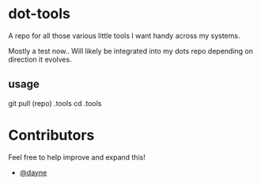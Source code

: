 # dot-tools

A repo for all those various little tools I want handy across my systems.

Mostly a test now.. Will likely be integrated into my dots repo depending on direction it evolves.

## usage

git pull (repo) .tools
cd .tools


# Contributors

Feel free to help improve and expand this!

* [@dayne](https://github.com/dayne)
